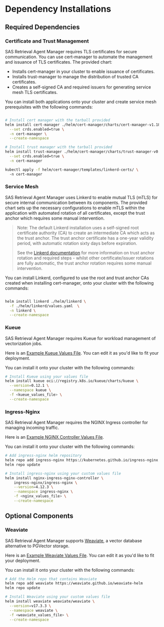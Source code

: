 # Dependency Installations

## Required Dependencies

### Certificate and Trust Management

SAS Retrieval Agent Manager requires TLS certificates for secure communication. You can use cert-manager to automate the
management and issuance of TLS certificates. The provided chart:

* Installs cert-manager in your cluster to enable issuance of certificates.
* Installs trust-manager to manage the distribution of trusted CA certificates.
* Creates a self-signed CA and required issuers for generating service mesh TLS certificates.

You can install both applications onto your cluster and create service mesh prerequisites with the following commands:

```bash

# Install cert manager with the tarball provided 
helm install cert-manager ./helm/cert-manager/charts/cert-manager-v1.18.2.tgz \
  --set crds.enabled=true \
  -n cert-manager \
  --create-namespace

# Install trust manager with the tarball provided 
helm install trust-manager ./helm/cert-manager/charts/trust-manager-v0.18.0.tgz \
  --set crds.enabled=true \
  -n cert-manager

kubectl apply -f helm/cert-manager/templates/linkerd-certs/ \ 
  -n cert-manager

```

### Service Mesh

SAS Retrieval Agent Manager uses Linkerd to enable mutual TLS (mTLS) for secure internal communication between its
components. The provided chart sets up the necessary configurations to enable mTLS within the application with automated
rotation of all certificates, except the trust anchor which requires some manual intervention.

> Note: The default Linkerd installation uses a self-signed root certificate authority (CA) to create an intermediate CA
> which acts as the trust anchor. The trust anchor certificate has a one-year validity period, with automatic rotation
> sixty days before expiration.
>
> See the [Linkerd documentation](https://linkerd.io/2.17/tasks/automatically-rotating-control-plane-tls-credentials/#9-rotating-the-trust-anchor)
> for more information on trust anchor rotation and required steps - whilst other certificate/issuer rotations are fully
> automatic, the trust anchor rotation requires some manual intervention.

You can install Linkerd, configured to use the root and trust anchor CAs created when installing cert-manager, onto your
cluster with the following commands:

```bash

helm install linkerd ./helm/linkerd \
  -f ./helm/linkerd/values.yaml  \
  -n linkerd \
  --create-namespace

```

### Kueue

SAS Retrieval Agent Manager requires Kueue for workload management of vectorization jobs.

Here is an [Example Kueue Values File](../../examples/kueue.yaml). You can edit it as you'd like to fit your deployment.

You can install it onto your cluster with the following commands:

```bash
# Install Kueue using your values file
helm install kueue oci://registry.k8s.io/kueue/charts/kueue \
  --version=0.12.1 \
  --namespace kueue \
  -f <kueue_values_file> \
  --create-namespace
```

### Ingress-Nginx

SAS Retrieval Agent Manager requires the NGINX Ingress controller for managing incoming traffic.

Here is an [Example NGINX Controller Values File](../../examples/nginx.yaml).

You can install it onto your cluster with the following commands:

```bash
# Add ingress-nginx helm repository
helm repo add ingress-nginx https://kubernetes.github.io/ingress-nginx
helm repo update

# Install ingress-nginx using your custom values file
helm install nginx-ingress-nginx-controller \
    ingress-nginx/ingress-nginx \
    --version=4.12.3 \
    --namespace ingress-nginx \
    -f <nginx_values_file> \
    --create-namespace
```

## Optional Components

### Weaviate

SAS Retrieval Agent Manager supports [Weaviate](https://weaviate.io/), a vector database alternative to PGVector storage.

Here is an [Example Weaviate Values File](../../examples/weaviate.yaml). You can edit it as you'd like to fit your deployment.

You can install it onto your cluster with the following commands:

```bash
# Add the Helm repo that contains Weaviate
helm repo add weaviate https://weaviate.github.io/weaviate-helm
helm repo update

# Install Weaviate using your custom values file
helm install weaviate weaviate/weaviate \
  --version=v17.3.3 \
  --namespace weaviate \
  -f <weaviate_values_file> \
  --create-namespace
```

